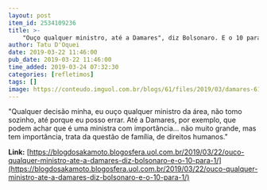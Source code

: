 ```yaml
---
layout: post
item_id: 2534109236
title: >-
    "Ouço qualquer ministro, até a Damares", diz Bolsonaro. E o 10 para 1?
author: Tatu D'Oquei
date: 2019-03-22 11:46:00
pub_date: 2019-03-22 11:46:00
time_added: 2019-03-24 07:32:30
categories: [refletimos]
tags: []
image: https://conteudo.imguol.com.br/blogs/61/files/2019/03/damares-615x300.jpg
---
```


"Qualquer decisão minha, eu ouço qualquer ministro da área, não tomo sozinho, até porque eu posso errar. Até a Damares, por exemplo, que podem achar que é uma ministra com importância… não muito grande, mas tem importância, trata da questão de família, de direitos humanos."

**Link:** [https://blogdosakamoto.blogosfera.uol.com.br/2019/03/22/ouco-qualquer-ministro-ate-a-damares-diz-bolsonaro-e-o-10-para-1/](https://blogdosakamoto.blogosfera.uol.com.br/2019/03/22/ouco-qualquer-ministro-ate-a-damares-diz-bolsonaro-e-o-10-para-1/)

